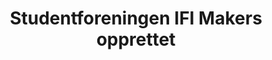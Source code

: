 ---
title: Studentforeningen IFI Makers opprettet
tags: ifi-makers
year: 2016
url:
  foreningsside: ../association/ifi-makers 
sources:
  - http://www.mn.uio.no/ifi/livet-rundt-studiene/organisasjoner/ifi-makers.html IFI makers - Institutt for informatikk
view: none
---